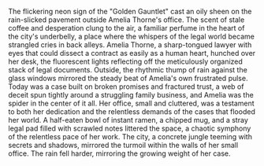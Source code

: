 The flickering neon sign of the "Golden Gauntlet" cast an oily sheen on the rain-slicked pavement outside Amelia Thorne's office.  The scent of stale coffee and desperation clung to the air, a familiar perfume in the heart of the city's underbelly, a place where the whispers of the legal world became strangled cries in back alleys.  Amelia Thorne, a sharp-tongued lawyer with eyes that could dissect a contract as easily as a human heart, hunched over her desk, the fluorescent lights reflecting off the meticulously organized stack of legal documents.  Outside, the rhythmic thump of rain against the glass windows mirrored the steady beat of Amelia's own frustrated pulse.  Today was a case built on broken promises and fractured trust, a web of deceit spun tightly around a struggling family business, and Amelia was the spider in the center of it all. Her office, small and cluttered, was a testament to both her dedication and the relentless demands of the cases that flooded her world.  A half-eaten bowl of instant ramen, a chipped mug, and a stray legal pad filled with scrawled notes littered the space, a chaotic symphony of the relentless pace of her work. The city, a concrete jungle teeming with secrets and shadows, mirrored the turmoil within the walls of her small office.  The rain fell harder, mirroring the growing weight of her case.

